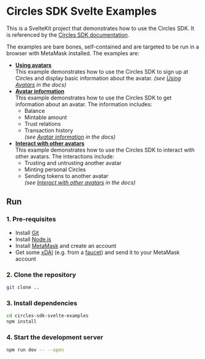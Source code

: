 # Circles SDK Svelte Examples

This is a SvelteKit project that demonstrates how to use the Circles SDK. It is referenced by the [Circles SDK documentation](https://docs.aboutcircles.com/developer-docs/circles-sdk-overview).

The examples are bare bones, self-contained and are targeted to be run in a browser with MetaMask installed. The examples are:
* **[Using avatars](./src/routes/using-avatars/+page.svelte)**  
  This example demonstrates how to use the Circles SDK to sign up at Circles and display basic information about the avatar. _(see [Using Avatars](https://docs.aboutcircles.com/developer-docs/getting-started-with-the-sdk/creating-an-avatar) in the docs)_
* **[Avatar information](./src/routes/avatar-information/+page.svelte)**  
  This example demonstrates how to use the Circles SDK to get information about an avatar. The information includes:
  * Balance
  * Mintable amount
  * Trust relations
  * Transaction history    
  _(see [Avatar information](https://docs.aboutcircles.com/developer-docs/getting-started-with-the-sdk/creating-an-avatar/avatar-information) in the docs)_
* **[Interact with other avatars](./src/routes/interact-with-other-avatars/+page.svelte)**  
  This example demonstrates how to use the Circles SDK to interact with other avatars. The interactions include:
  * Trusting and untrusting another avatar
  * Minting personal Circles
  * Sending tokens to another avatar  
  _(see [Interact with other avatars](https://docs.aboutcircles.com/developer-docs/getting-started-with-the-sdk/creating-an-avatar/interact-with-other-avatars) in the docs)_

## Run

### 1. Pre-requisites
* Install [Git](https://git-scm.com/downloads)
* Install [Node.js](https://nodejs.org/en/download/)
* Install [MetaMask](https://metamask.io/download/) and create an account
* Get some [xDAI](https://docs.gnosischain.com/about/tokens/xdai) (e.g. from a [faucet](https://docs.gnosischain.com/tools/Faucets)) and send it to your MetaMask account
### 2. Clone the repository
```bash
git clone .. 
```

### 3. Install dependencies
```bash
cd circles-sdk-svelte-examples
npm install
```

### 4. Start the development server
```bash
npm run dev -- --open
```